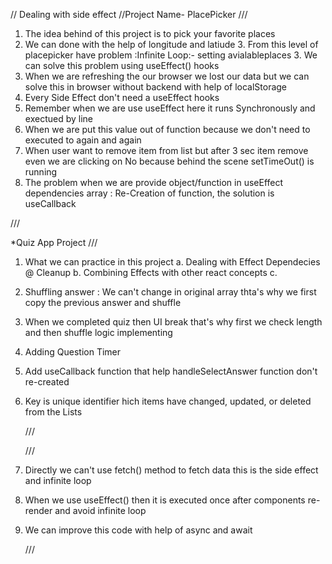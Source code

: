 // Dealing with side effect
//Project Name- PlacePicker
///

1. The idea behind of this project is to pick your favorite places
2. We can done with the help of longitude and latiude 3. From this level of placepicker have problem :Infinite Loop:- setting avialableplaces 3. We can solve this problem using useEffect() hooks
3. When we are refreshing the our browser we lost our data but we can solve this in browser without backend with help of localStorage
4. Every Side Effect don't need a useEffect hooks
5. Remember when we are use useEffect here it runs Synchronously and exectued by line
6. When we are put this value out of function because we don't need to executed to again and again
7. When user want to remove item from list but after 3 sec item remove even we are clicking on No because behind the scene setTimeOut() is running
8. The problem when we are provide object/function in useEffect dependencies array : Re-Creation of function, the solution is useCallback

///

\*Quiz App Project
///

1. What we can practice in this project
   a. Dealing with Effect Dependecies @ Cleanup
   b. Combining Effects with other react concepts
   c.
2. Shuffling answer : We can't change in original array thta's why we first copy the previous answer and shuffle
3. When we completed quiz then UI break that's why first we check length and then shuffle logic implementing
4. Adding Question Timer
5. Add useCallback function that help handleSelectAnswer function don't re-created
6. Key is unique identifier hich items have changed, updated, or deleted from the Lists

   ///

   <!-- Sending HTTP Requests -->

   ///

7. Directly we can't use fetch() method to fetch data this is the side effect and infinite loop
8. When we use useEffect() then it is executed once after components re-render and avoid infinite loop
9. We can improve this code with help of async and await

   ///
